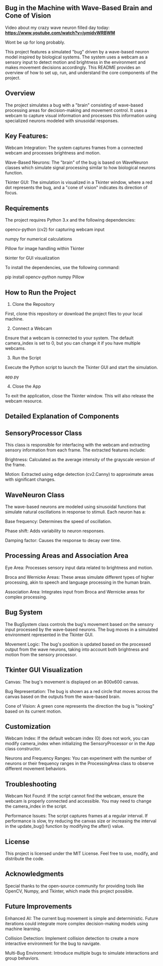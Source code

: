 ## Bug in the Machine with Wave-Based Brain and Cone of Vision

Video about my crazy wave neuron filled day today: **https://www.youtube.com/watch?v=jymidvWRBWM**

Wont be up for long probably. 

This project features a simulated "bug" driven by a wave-based neuron model inspired by biological systems. The system uses a webcam as a sensory input to detect motion and brightness in the environment and makes movement decisions accordingly. This README provides an overview of how to set up, run, and understand the core components of the project.

## Overview

The project simulates a bug with a "brain" consisting of wave-based processing areas for decision-making and movement control. It uses a webcam to capture visual information and processes this information using specialized neurons modeled with sinusoidal responses.

## Key Features:

Webcam Integration: The system captures frames from a connected webcam and processes brightness and motion.

Wave-Based Neurons: The "brain" of the bug is based on WaveNeuron classes which simulate signal processing similar to how biological neurons function.

Tkinter GUI: The simulation is visualized in a Tkinter window, where a red dot represents the bug, and a "cone of vision" indicates its direction of focus.

## Requirements

The project requires Python 3.x and the following dependencies:

opencv-python (cv2) for capturing webcam input

numpy for numerical calculations

Pillow for image handling within Tkinter

tkinter for GUI visualization

To install the dependencies, use the following command:

pip install opencv-python numpy Pillow

## How to Run the Project

1. Clone the Repository

First, clone this repository or download the project files to your local machine.

2. Connect a Webcam

Ensure that a webcam is connected to your system. The default camera_index is set to 0, but you can change it if you have multiple webcams.

3. Run the Script

Execute the Python script to launch the Tkinter GUI and start the simulation.

app.py 

4. Close the App

To exit the application, close the Tkinter window. This will also release the webcam resource.

## Detailed Explanation of Components

## SensoryProcessor Class

This class is responsible for interfacing with the webcam and extracting sensory information from each frame. The extracted features include:

Brightness: Calculated as the average intensity of the grayscale version of the frame.

Motion: Extracted using edge detection (cv2.Canny) to approximate areas with significant changes.

## WaveNeuron Class

The wave-based neurons are modeled using sinusoidal functions that simulate natural oscillations in response to stimuli. Each neuron has a:

Base frequency: Determines the speed of oscillation.

Phase shift: Adds variability to neuron responses.

Damping factor: Causes the response to decay over time.

## Processing Areas and Association Area

Eye Area: Processes sensory input data related to brightness and motion.

Broca and Wernicke Areas: These areas simulate different types of higher processing, akin to speech and language processing in the human brain.

Association Area: Integrates input from Broca and Wernicke areas for complex processing.

## Bug System

The BugSystem class controls the bug's movement based on the sensory input processed by the wave-based neurons. The bug moves in a simulated environment represented in the Tkinter GUI.

Movement Logic: The bug's position is updated based on the processed output from the wave neurons, taking into account both brightness and motion from the sensory processor.

## Tkinter GUI Visualization

Canvas: The bug's movement is displayed on an 800x600 canvas.

Bug Representation: The bug is shown as a red circle that moves across the canvas based on the outputs from the wave-based brain.

Cone of Vision: A green cone represents the direction the bug is "looking" based on its current motion.

## Customization

Webcam Index: If the default webcam index (0) does not work, you can modify camera_index when initializing the SensoryProcessor or in the App class constructor.

Neurons and Frequency Ranges: You can experiment with the number of neurons or their frequency ranges in the ProcessingArea class to observe different movement behaviors.

## Troubleshooting

Webcam Not Found: If the script cannot find the webcam, ensure the webcam is properly connected and accessible. You may need to change the camera_index in the script.

Performance Issues: The script captures frames at a regular interval. If performance is slow, try reducing the canvas size or increasing the interval in the update_bug() function by modifying the after() value.

## License

This project is licensed under the MIT License. Feel free to use, modify, and distribute the code.

## Acknowledgments

Special thanks to the open-source community for providing tools like OpenCV, Numpy, and Tkinter, which made this project possible.

## Future Improvements

Enhanced AI: The current bug movement is simple and deterministic. Future iterations could integrate more complex decision-making models using machine learning.

Collision Detection: Implement collision detection to create a more interactive environment for the bug to navigate.

Multi-Bug Environment: Introduce multiple bugs to simulate interactions and group behaviors.

